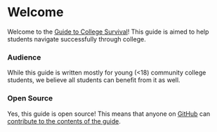 # Welcome

Welcome to the [Guide to College Survival](/)!  This guide is aimed to help students navigate successfully through college.

### Audience

While this guide is written mostly for young (<18) community college students, we believe all students can benefit from it as well.

### Open Source
Yes, this guide is open source!  This means that anyone on [GitHub](https://github.com) can [contribute to the contents of the guide](https://github.com/klickers/g2cs).